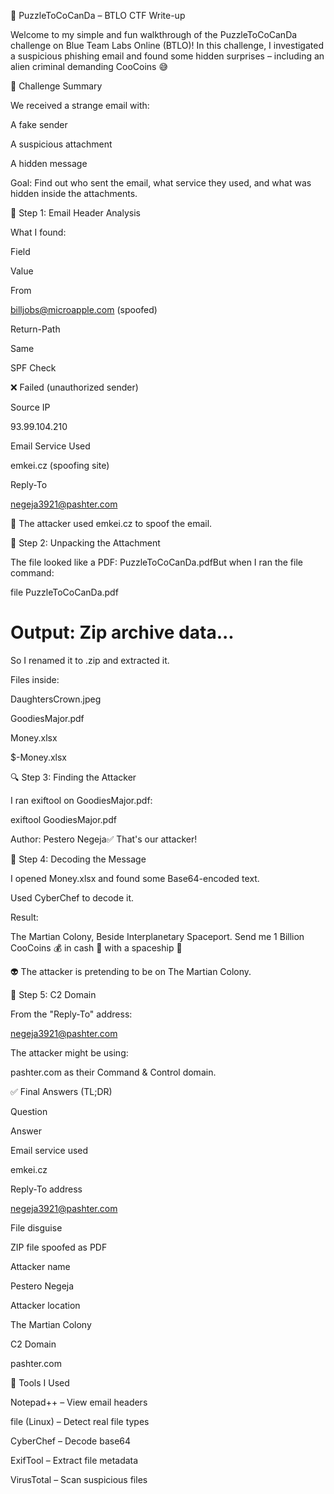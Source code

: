 🧩 PuzzleToCoCanDa – BTLO CTF Write-up

Welcome to my simple and fun walkthrough of the PuzzleToCoCanDa challenge on Blue Team Labs Online (BTLO)! In this challenge, I investigated a suspicious phishing email and found some hidden surprises – including an alien criminal demanding CooCoins 😅

📅 Challenge Summary

We received a strange email with:

A fake sender

A suspicious attachment

A hidden message

Goal: Find out who sent the email, what service they used, and what was hidden inside the attachments.

📧 Step 1: Email Header Analysis

What I found:

Field

Value

From

billjobs@microapple.com (spoofed)

Return-Path

Same

SPF Check

❌ Failed (unauthorized sender)

Source IP

93.99.104.210

Email Service Used

emkei.cz (spoofing site)

Reply-To

negeja3921@pashter.com

🔎 The attacker used emkei.cz to spoof the email.

📁 Step 2: Unpacking the Attachment

The file looked like a PDF: PuzzleToCoCanDa.pdfBut when I ran the file command:

file PuzzleToCoCanDa.pdf
# Output: Zip archive data...

So I renamed it to .zip and extracted it.

Files inside:

DaughtersCrown.jpeg

GoodiesMajor.pdf

Money.xlsx

$-Money.xlsx

🔍 Step 3: Finding the Attacker

I ran exiftool on GoodiesMajor.pdf:

exiftool GoodiesMajor.pdf

Author: Pestero Negeja✅ That's our attacker!

🤮 Step 4: Decoding the Message

I opened Money.xlsx and found some Base64-encoded text.

Used CyberChef to decode it.

Result:

The Martian Colony, Beside Interplanetary Spaceport.
Send me 1 Billion CooCoins 💰 in cash 🤑 with a spaceship 🚀

👽 The attacker is pretending to be on The Martian Colony.

🔗 Step 5: C2 Domain

From the "Reply-To" address:

negeja3921@pashter.com

The attacker might be using:

pashter.com as their Command & Control domain.

✅ Final Answers (TL;DR)

Question

Answer

Email service used

emkei.cz

Reply-To address

negeja3921@pashter.com

File disguise

ZIP file spoofed as PDF

Attacker name

Pestero Negeja

Attacker location

The Martian Colony

C2 Domain

pashter.com

🔧 Tools I Used

Notepad++ – View email headers

file (Linux) – Detect real file types

CyberChef – Decode base64

ExifTool – Extract file metadata

VirusTotal – Scan suspicious files
